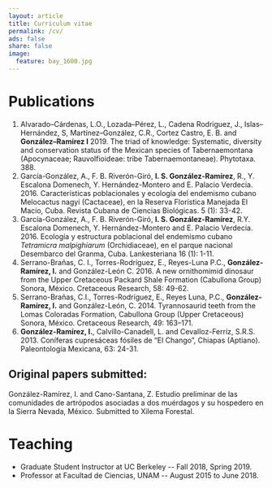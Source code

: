 ```yaml
---
layout: article
title: Curriculum vitae
permalink: /cv/
ads: false
share: false
image:
  feature: bay_1600.jpg
---
```


# Publications
1. Alvarado–Cárdenas, L.O., Lozada–Pérez, L., Cadena Rodriguez, J., Islas–Hernández, S, Martínez–González, C.R., Cortez Castro, E. B. and **González–Ramírez I** 2019. The triad of knowledge: Systematic, diversity and conservation status of the Mexican species of Tabernaemontana (Apocynaceae; Rauvolfioideae: tribe Tabernaemontaneae). Phytotaxa. 388.
2. García-González, A., F. B. Riverón-Giró, **I. S. González-Ramírez**, R., Y. Escalona Domenech, Y. Hernández-Montero and E. Palacio Verdecia. 2016. Características poblacionales y ecología del endemismo cubano Melocactus nagyi (Cactaceae), en la Reserva Florística Manejada El Macío, Cuba. Revista Cubana de Ciencias Biológicas. 5 (1): 33-42.
3. García-González, A., F. B. Riverón-Giró, **I. S. González-Ramírez**, R.Y. Escalona Domenech, Y. Hernández-Montero and E. Palacio Verdecia. 2016. Ecología y estructura poblacional del endemismo cubano *Tetramicra malpighiarum* (Orchidiaceae), en el parque nacional Desembarco del Granma, Cuba. Lankesteriana 16 (1): 1-11.
4. Serrano-Brañas, C. I., Torres-Rodríguez, E., Reyes-Luna P.C., **González-Ramírez, I.** and González-León C. 2016. A new
 ornithomimid dinosaur from the Upper Cretaceous Packard Shale Formation (Cabullona Group) Sonora, México.
 Cretaceous Research, 58: 49-62.
5. Serrano-Brañas, C.I., Torres-Rodríguez, E., Reyes Luna, P.C., **González-Ramírez, I.** and González-León, C. 2014. Tyrannosaurid teeth from the Lomas Coloradas Formation, Cabullona Group (Upper Cretaceous) Sonora, México. Cretaceous Research, 49: 163–171.
6. **González-Ramírez, I.**, Calvillo-Canadell, L. and Cevalloz-Ferríz, S.R.S. 2013. Coníferas cupresáceas fósiles de “El Chango”, Chiapas (Aptiano). Paleontología Mexicana, 63: 24-31.

## Original papers submitted:
González-Ramírez, I. and Cano-Santana, Z. Estudio preliminar de las comunidades de artrópodos asociadas a dos muérdagos y su hospedero en la Sierra Nevada, México. Submitted to Xilema Forestal.

# Teaching
- Graduate Student Instructor at UC Berkeley -- Fall 2018, Spring 2019.
- Professor at Facultad de Ciencias, UNAM -- August 2015 to June 2018. 
